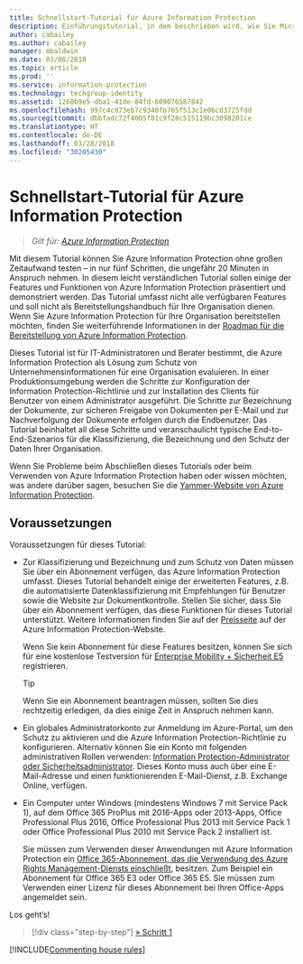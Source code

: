 ```yaml
---
title: Schnellstart-Tutorial für Azure Information Protection
description: Einführungstutorial, in dem beschrieben wird, wie Sie Microsoft Azure Information Protection in ungefähr 20 Minuten für Ihre Organisation testen können.
author: cabailey
ms.author: cabailey
manager: mbaldwin
ms.date: 03/08/2018
ms.topic: article
ms.prod: ''
ms.service: information-protection
ms.technology: techgroup-identity
ms.assetid: 1260b9e5-dba1-41de-84fd-609076587842
ms.openlocfilehash: 997c4c873eb7c9340fb765f513c1e06cd3725fdd
ms.sourcegitcommit: dbbfadc72f4005f81c9f28c515119bc3098201ce
ms.translationtype: HT
ms.contentlocale: de-DE
ms.lasthandoff: 03/28/2018
ms.locfileid: "30205430"
---
```

# <a name="quick-start-tutorial-for-azure-information-protection"></a>Schnellstart-Tutorial für Azure Information Protection 

>*Gilt für: [Azure Information Protection](https://azure.microsoft.com/pricing/details/information-protection)*

Mit diesem Tutorial können Sie Azure Information Protection ohne großen Zeitaufwand testen – in nur fünf Schritten, die ungefähr 20 Minuten in Anspruch nehmen. In diesem leicht verständlichen Tutorial sollen einige der Features und Funktionen von Azure Information Protection präsentiert und demonstriert werden. Das Tutorial umfasst nicht alle verfügbaren Features und soll nicht als Bereitstellungshandbuch für Ihre Organisation dienen. Wenn Sie Azure Information Protection für Ihre Organisation bereitstellen möchten, finden Sie weiterführende Informationen in der [Roadmap für die Bereitstellung von Azure Information Protection](../plan-design/deployment-roadmap.md). 

Dieses Tutorial ist für IT-Administratoren und Berater bestimmt, die Azure Information Protection als Lösung zum Schutz von Unternehmensinformationen für eine Organisation evaluieren. In einer Produktionsumgebung werden die Schritte zur Konfiguration der Information Protection-Richtlinie und zur Installation des Clients für Benutzer von einem Administrator ausgeführt. Die Schritte zur Bezeichnung der Dokumente, zur sicheren Freigabe von Dokumenten per E-Mail und zur Nachverfolgung der Dokumente erfolgen durch die Endbenutzer. Das Tutorial beinhaltet all diese Schritte und veranschaulicht typische End-to-End-Szenarios für die Klassifizierung, die Bezeichnung und den Schutz der Daten Ihrer Organisation. 

Wenn Sie Probleme beim Abschließen dieses Tutorials oder beim Verwenden von Azure Information Protection haben oder wissen möchten, was andere darüber sagen, besuchen Sie die [Yammer-Website von Azure Information Protection](https://www.yammer.com/askipteam/#/threads/inGroup?type=in_group&feedId=8652489&view=all).

## <a name="prerequisites"></a>Voraussetzungen 
Voraussetzungen für dieses Tutorial:

- Zur Klassifizierung und Bezeichnung und zum Schutz von Daten müssen Sie über ein Abonnement verfügen, das Azure Information Protection umfasst. Dieses Tutorial behandelt einige der erweiterten Features, z.B. die automatisierte Datenklassifizierung mit Empfehlungen für Benutzer sowie die Website zur Dokumentkontrolle. Stellen Sie sicher, dass Sie über ein Abonnement verfügen, das diese Funktionen für dieses Tutorial unterstützt. Weitere Informationen finden Sie auf der [Preisseite](https://azure.microsoft.com/pricing/details/information-protection) auf der Azure Information Protection-Website.
    
    Wenn Sie kein Abonnement für diese Features besitzen, können Sie sich für eine kostenlose Testversion für [Enterprise Mobility + Sicherheit E5](https://portal.office.com/Signup/Signup.aspx?OfferId=87dd2714-d452-48a0-a809-d2f58c4f68b7) registrieren.
    
  > [!TIP] 
  > Wenn Sie ein Abonnement beantragen müssen, sollten Sie dies rechtzeitig erledigen, da dies einige Zeit in Anspruch nehmen kann.

- Ein globales Administratorkonto zur Anmeldung im Azure-Portal, um den Schutz zu aktivieren und die Azure Information Protection-Richtlinie zu konfigurieren. Alternativ können Sie ein Konto mit folgenden administrativen Rollen verwenden: [Information Protection-Administrator oder Sicherheitsadministrator](/azure/active-directory/active-directory-assign-admin-roles-azure-portal). Dieses Konto muss auch über eine E-Mail-Adresse und einen funktionierenden E-Mail-Dienst, z.B. Exchange Online, verfügen.

- Ein Computer unter Windows (mindestens Windows 7 mit Service Pack 1), auf dem Office 365 ProPlus mit 2016-Apps oder 2013-Apps, Office Professional Plus 2016, Office Professional Plus 2013 mit Service Pack 1 oder Office Professional Plus 2010 mit Service Pack 2 installiert ist. 
    
    Sie müssen zum Verwenden dieser Anwendungen mit Azure Information Protection ein [Office 365-Abonnement, das die Verwendung des Azure Rights Management-Diensts einschließt](http://download.microsoft.com/download/E/C/F/ECF42E71-4EC0-48FF-AA00-577AC14D5B5C/Azure_Information_Protection_licensing_datasheet_EN-US.pdf), besitzen. Zum Beispiel ein Abonnement für Office 365 E3 oder Office 365 E5. Sie müssen zum Verwenden einer Lizenz für dieses Abonnement bei Ihren Office-Apps angemeldet sein.

Los geht’s!

>[!div class="step-by-step"]
[&#187; Schritt 1](infoprotect-tutorial-step1.md)

[!INCLUDE[Commenting house rules](../includes/houserules.md)]

